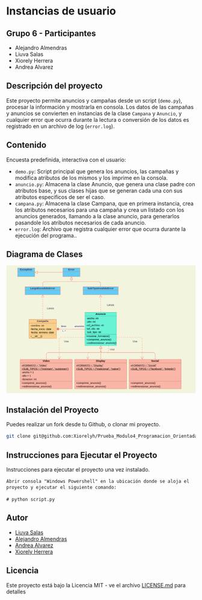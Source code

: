 ﻿# Instancias de usuario

## Grupo 6 - Participantes

- Alejandro Almendras
- Liuva Salas
- Xiorely Herrera
- Andrea Alvarez

## Descripción del proyecto

Este proyecto permite anuncios y campañas desde un script (`demo.py`), procesar la información y mostrarla en consola. Los datos de las campañas y anuncios se convierten en instancias de la clase `Campana` y `Anuncio`, y cualquier error que ocurra durante la lectura o conversión de los datos es registrado en un archivo de log (`error.log`).

## Contenido

Encuesta predefinida, interactiva con el usuario:

- `demo.py`: Script principal que genera los anuncios, las campañas y modifica atributos de los mismos y los imprime en la consola.
- `anuncio.py`: Almacena la clase Anuncio, que genera una clase padre con atributos base, y sus clases hijas que se generan cada una con sus atributos especificos de ser el caso.
- `campana.py`: Almacena la clase Campana, que en primera instancia, crea los atributos necesarios para una campaña y crea un listado con los anuncios generados, llamando a la clase anuncio, para generarlos pasandole los atributos necesarios de cada anuncio.
- `error.log`: Archivo que registra cualquier error que ocurra durante la ejecución del programa..

## Diagrama de Clases
![Diagrama de clases](/Diagrama%20de%20Clases%20Prueba%20POO%20con%20Python.png)

## Instalación del Proyecto

Puedes realizar un fork desde tu Github, o clonar mi proyecto.

```bash
git clone git@github.com:Xiorelyh/Prueba_Modulo4_Programacion_Orientada_a_Objetos.git
```

## Instrucciones para Ejecutar el Proyecto

Instrucciones para ejecutar el proyecto una vez instalado.

```Windows Powershell
Abrir consola "Windows Powershell" en la ubicación donde se aloja el proyecto y ejecutar el siguiente comando:

# python script.py 

```

## Autor

- [Liuva Salas](https://github.com/LiuvaSalas)
- [Alejandro Almendras](https://github.com/Almendras2024)
- [Andrea Alvarez](https://github.com/Andrea-Alvarez-Gonzalez)
- [Xiorely Herrera](https://github.com/Xiorelyh)

## Licencia

Este proyecto está bajo la Licencia MIT - ve el archivo [LICENSE.md](LICENSE) para detalles
